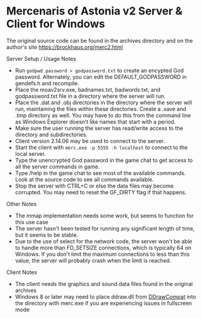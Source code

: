 # Mercenaris of Astonia v2 Server & Client for Windows

The original source code can be found in the archives directory and on the author's site https://brockhaus.org/merc2.html

Server Setup / Usage Notes
* Run ```godpwd password > godpassword.txt``` to create an encypted God password.  Alternately, you can edit the DEFAULT_GODPASSWORD in gendefs.h and recompile.
* Place the moav2srv.exe, badnames.txt, badwords.txt, and godpassword.txt file in a directory where the server will run.
* Place the .dat and .obj directories in the directory where the server will run, maintaining the files within these directories.  Create a .save and .tmp directory as well.  You may have to do this from the command line as Windows Explorer doesn't like names that start with a period.
* Make sure the user running the server has read/write access to the directory and subdirectories.
* Client version 2.14.06 may be used to connect to the server.
* Start the client with ```merc.exe -p 5555 -h localhost``` to connect to the local server.
* Type the unencrypted God password in the game chat to get access to all the server commands in game.
* Type /help in the game chat to see most of the available commands.  Look at the source code to see all commands available.
* Stop the server with CTRL+C or else the data files may become corrupted.  You may need to reset the GF_DIRTY flag if that happens.

Other Notes
* The mmap implementation needs some work, but seems to function for this use case
* The server hasn't been tested for running any significant length of time, but it seems to be stable.
* Due to the use of select for the network code, the server won't be able to handle more than FD_SETSIZE connections, which is typically 64 on Windows.  If you don't limit the maximum connections to less than this value, the server will probably crash when the limit is reached.

Client Notes
* The client needs the graphics and sound data files found in the original archives
* Windows 8 or later may need to place ddraw.dll from [DDrawCompat](https://github.com/narzoul/DDrawCompat) into the directory with merc.exe if you are experiencing issues in fullscreen mode